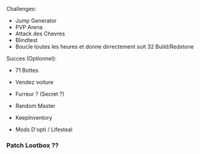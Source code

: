 Challenges:
 - Jump Generator
 - PVP Arena
 - Attack des Chevres
 - Blindtest
 - Boucle toutes les heures et donne dirrectement soit 32 Build/Redstone

Succes (Optionnel):
 - 71 Bottes
 - Vendez voiture
 - Furreur ? (Secret ?)
 - Random Master

- KeepInventory
- Mods D'opti / Lifesteal

### Patch Lootbox ??